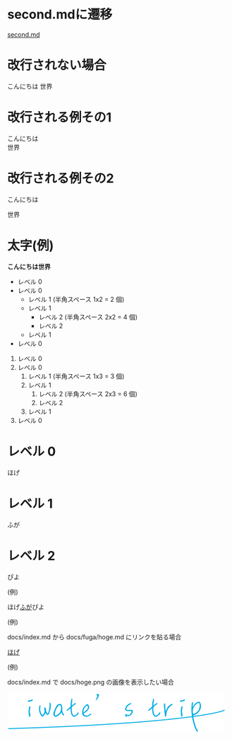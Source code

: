 # second.mdに遷移

[second.md](./second.md)

# 改行されない場合
こんにちは
世界

# 改行される例その1
こんにちは  
世界

# 改行される例その2
こんにちは

世界

# 太字(例)

**こんにちは世界**

- レベル 0
- レベル 0
  - レベル 1 (半角スペース 1x2 = 2 個)
  - レベル 1
    - レベル 2 (半角スペース 2x2 = 4 個)
    - レベル 2
  - レベル 1
- レベル 0

1. レベル 0
1. レベル 0
   1. レベル 1 (半角スペース 1x3 = 3 個)
   1. レベル 1
      1. レベル 2 (半角スペース 2x3 = 6 個)
      1. レベル 2
   1. レベル 1
1. レベル 0

# レベル 0

ほげ

# レベル 1

ふが

# レベル 2

ぴよ

(例)

ほげ[ふが](https://github.com/)ぴよ

(例)

docs/index.md から docs/fuga/hoge.md にリンクを貼る場合

[ほげ](./fuga/hoge.md)

(例)

docs/index.md で docs/hoge.png の画像を表示したい場合

![ほげ](./hoge.png)
